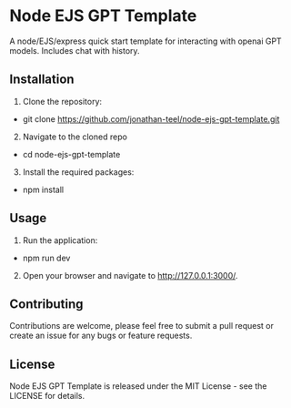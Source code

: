 # Node EJS GPT Template

A node/EJS/express quick start template for interacting with openai GPT models. Includes chat with history.

## Installation

1. Clone the repository:
- git clone https://github.com/jonathan-teel/node-ejs-gpt-template.git

2. Navigate to the cloned repo
- cd node-ejs-gpt-template

3. Install the required packages:
- npm install

## Usage

1. Run the application:
- npm run dev

2. Open your browser and navigate to http://127.0.0.1:3000/.

## Contributing

Contributions are welcome, please feel free to submit a pull request or create an issue for any bugs or feature requests.

## License

Node EJS GPT Template is released under the MIT License - see the LICENSE for details.